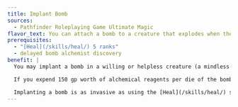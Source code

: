 ```yaml
---
title: Implant Bomb
sources:
  - Pathfinder Roleplaying Game Ultimate Magic
flavor_text: You can attach a bomb to a creature that explodes when the creature dies or after 24 hours.
prerequisites:
  - "[Heal](/skills/heal/) 5 ranks"
  - delayed bomb alchemist discovery
benefit: |
  You may implant a bomb in a willing or helpless creature (a mindless creature under your control, such as a zombie, counts as willing for this purpose). This takes 1 hour and expends 1 use of your bomb ability for the day. When the implanted creature dies or is destroyed, the bomb detonates in the creature's square as if it were a delayed bomb set by you (though you can set the bomb's damage to less than your normal bomb damage). You can use any bomb-affecting discoveries on this implanted bomb (acid bomb, frost bomb, smoke bomb, and so on) as normal. The bomb automatically detonates 24 hours after you implant it in the creature.

  If you expend 150 gp worth of alchemical reagents per die of the bomb's damage (for example, 750 gp for a 5d6 bomb), the bomb does not automatically detonate after 24 hours, and only detonates if the creature dies or is destroyed (24 hours after implantation, this bomb no longer counts toward your daily total).

  Implanting a bomb is as invasive as using the [Heal](/skills/heal/) skill to treat deadly wounds and leaves surgical scars unless the creature is healed by magic or abilities such as regeneration or fast healing. Some creatures (such as oozes, elementals, and creatures with the incorporeal quality) cannot have bombs implanted in them. Removing an implanted bomb requires a [Heal](/skills/heal/) check to treat deadly wounds, followed by a [*dispel magic*](/spells/dispel-magic/) spell or [Disable Device](/skills/disable-device/) check to neutralize the bomb (DC = 11 + alchemist's caster level).
---
```


